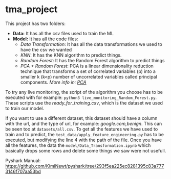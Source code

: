 # tma_project

This project has two folders:

* **Data:** It has all the csv files used to train the ML
* **Model:** It has all the code files:
  * _Data Transformation_: It has all the data transformations we used to have the csv we wanted
  * _KNN_: It has the KNN algorithm to predict things.
  * _Random Forest_: It has the Random Forest algorithm to predict things
  * _PCA + Random Forest_: PCA is a linear dimensionality reduction technique that transforms a set of correlated 
  variables (p) into a smaller k (k<p) number of uncorrelated variables called principal components. _More info in: [PCA](https://rukshanpramoditha.medium.com/principal-component-analysis-18-questions-answered-4abd72041ccd)_

To try any live monitoring, the script of the algorithm you choose has to be executed with for example: 
`python3 live_monitoring_Random_Forest.py`. These scripts use the _ready_for_training.csv_, which is the dataset we used
to train our model.

If you want to use a different dataset, this dataset should have a column with the url, and the type of url, for example:
_google.com,benign_. This can be seen too at `datasets/all.csv`. To get all the features we have used to train and to 
predict, the `test_data/apply_feature_engineering.py` has to be executed, but modifying the line 4 with the path of the file.
Once you have all the features, the data the `model/Data_Transformation.ipynb` which basically drops some rows and 
delete some things we saw were not usefull.



Pyshark Manual: https://github.com/KimiNewt/pyshark/tree/293f5ea225ec8281395c83a7773146f707aa53bd
